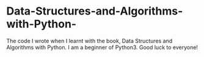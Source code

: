 # Data-Structures-and-Algorithms-with-Python-
The code I wrote when I learnt with the book, Data Structures and Algorithms with Python.
I am a beginner of Python3.
Good luck to everyone!

